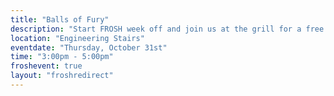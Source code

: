 ```yaml
---
title: "Balls of Fury"
description: "Start FROSH week off and join us at the grill for a free pancake breakfast at Tonken Plaza (courtyard in front of the Engineering Building)! Pancakes and syrup will be provided! While supplies last."
location: "Engineering Stairs"
eventdate: "Thursday, October 31st"
time: "3:00pm - 5:00pm"
froshevent: true
layout: "froshredirect"
---
```

